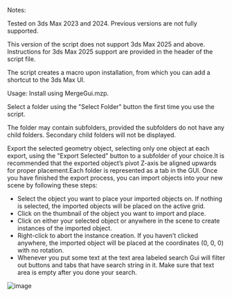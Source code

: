 Notes:

Tested on 3ds Max 2023 and 2024. Previous versions are not fully supported.

This version of the script does not support 3ds Max 2025 and above. Instructions for 3ds Max 2025 support are provided in the header of the script file.

The script creates a macro upon installation, from which you can add a shortcut to the 3ds Max UI.

Usage:
Install using MergeGui.mzp.

Select a folder using the "Select Folder" button the first time you use the script.

The folder may contain subfolders, provided the subfolders do not have any child folders. Secondary child folders will not be displayed.

Export the selected geometry object, selecting only one object at each export, using the "Export Selected" button to a subfolder of your choice.It is recommended that the exported object’s pivot Z-axis be aligned upwards for proper placement.Each folder is represented as a tab in the GUI. Once you have finished the export process, you can import objects into your new scene by following these steps:

* Select the object you want to place your imported objects on. If nothing is selected, the imported objects will be placed on the active grid.
* Click on the thumbnail of the object you want to import and place.
* Click on either your selected object or anywhere in the scene to create instances of the imported object.
* Right-click to abort the instance creation. If you haven’t clicked anywhere, the imported object will be placed at the coordinates (0, 0, 0) with no rotation.
* Whenever you put some text at the text area labeled search Gui will filter out buttons and tabs that have search string in it. Make sure that text area is empty after you done your search.

 ![image](https://github.com/user-attachments/assets/7d6e84a0-3783-43f2-b390-b8207e3937b5)
